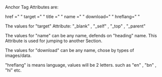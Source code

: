 Anchor Tag Attributes are:

href    ="  "
target  ="  "
title   ="  "
name    ="  "
download="  "
hreflang="  "



The values for "target" Attribute:    "_blank" , "_self" , "_top" , "_parent"

The values for "name" can be any name, defends on "heading" name. This Attribute is used for jumping to another Section.

The values for "download" can be any name, chose by types of images/data.

"hreflang" is means language, values will be 2 letters. such as "en" , "bn" , "hi" etc.


